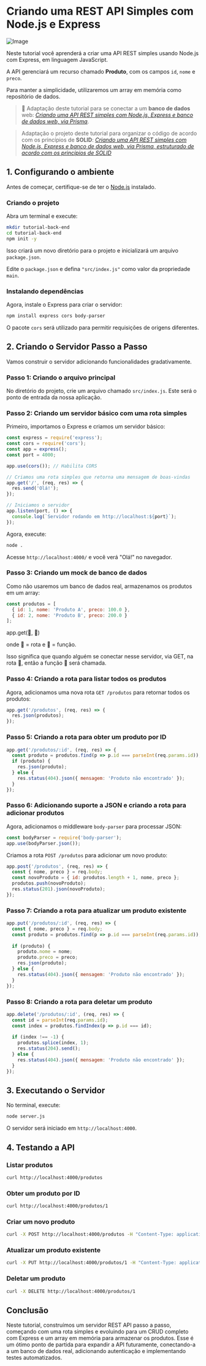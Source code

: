 # Criando uma REST API Simples com Node.js e Express

![Image](https://cdn-images-1.medium.com/max/800/1*MkjK86cFTeY9h8PeedaP5w.png)

Neste tutorial você aprenderá a criar uma API REST simples usando Node.js com Express, em linguagem JavaScript.

A API gerenciará um recurso chamado **Produto**, com os campos `id`, `nome` e `preco`.

Para manter a simplicidade, utilizaremos um array em memória como repositório de dados.

> 🔗 Adaptação deste tutorial para se conectar a um **banco de dados** web: [*Criando uma API REST simples com Node.js, Express e banco de dados web, via Prisma*](https://eldes.com).

> Adaptação o projeto deste tutorial para organizar o código de acordo com os princípios de **SOLID**: [*Criando uma API REST simples com Node.js, Express e banco de dados web, via Prisma, estruturado de acordo com os princípios de SOLID*](https://www.eldes.com)

## 1. Configurando o ambiente

Antes de começar, certifique-se de ter o [Node.js](https://nodejs.org/) instalado.

### Criando o projeto

Abra um terminal e execute:

```sh
mkdir tutorial-back-end
cd tutorial-back-end
npm init -y
```

Isso criará um novo diretório para o projeto e inicializará um arquivo `package.json`.

Edite o `package.json` e defina `"src/index.js"` como valor da propriedade `main`.

### Instalando dependências

Agora, instale o Express para criar o servidor:

```sh
npm install express cors body-parser
```

O pacote `cors` será utilizado para permitir requisições de origens diferentes.

## 2. Criando o Servidor Passo a Passo

Vamos construir o servidor adicionando funcionalidades gradativamente.

### Passo 1: Criando o arquivo principal

No diretório do projeto, crie um arquivo chamado `src/index.js`. Este será o ponto de entrada da nossa aplicação.

### Passo 2: Criando um servidor básico com uma rota simples

Primeiro, importamos o Express e criamos um servidor básico:

```js
const express = require('express');
const cors = require('cors');
const app = express();
const port = 4000;

app.use(cors()); // Habilita CORS

// Criamos uma rota simples que retorna uma mensagem de boas-vindas
app.get('/', (req, res) => {
  res.send('Olá!');
});

// Iniciamos o servidor
app.listen(port, () => {
  console.log(`Servidor rodando em http://localhost:${port}`);
});
```

Agora, execute:

```sh
node .
```

Acesse `http://localhost:4000/` e você verá "Olá!" no navegador.

### Passo 3: Criando um mock de banco de dados

Como não usaremos um banco de dados real, armazenamos os produtos em um array:

```js
const produtos = [
  { id: 1, nome: 'Produto A', preco: 100.0 },
  { id: 2, nome: 'Produto B', preco: 200.0 }
];
```

app.get(🦏, 🎃)

onde 🦏 = rota e 🎃 = função.

Isso significa que quando alguém se conectar nesse servidor, via GET, na rota 🦏, então a função 🎃 será chamada.
 

### Passo 4: Criando a rota para listar todos os produtos

Agora, adicionamos uma nova rota `GET /produtos` para retornar todos os produtos:

```js
app.get('/produtos', (req, res) => {
  res.json(produtos);
});
```

### Passo 5: Criando a rota para obter um produto por ID

```js
app.get('/produtos/:id', (req, res) => {
  const produto = produtos.find(p => p.id === parseInt(req.params.id));
  if (produto) {
    res.json(produto);
  } else {
    res.status(404).json({ mensagem: 'Produto não encontrado' });
  }
});
```

### Passo 6: Adicionando suporte a JSON e criando a rota para adicionar produtos

Agora, adicionamos o middleware `body-parser` para processar JSON:

```js
const bodyParser = require('body-parser');
app.use(bodyParser.json());
```

Criamos a rota `POST /produtos` para adicionar um novo produto:

```js
app.post('/produtos', (req, res) => {
  const { nome, preco } = req.body;
  const novoProduto = { id: produtos.length + 1, nome, preco };
  produtos.push(novoProduto);
  res.status(201).json(novoProduto);
});
```

### Passo 7: Criando a rota para atualizar um produto existente

```js
app.put('/produtos/:id', (req, res) => {
  const { nome, preco } = req.body;
  const produto = produtos.find(p => p.id === parseInt(req.params.id));
  
  if (produto) {
    produto.nome = nome;
    produto.preco = preco;
    res.json(produto);
  } else {
    res.status(404).json({ mensagem: 'Produto não encontrado' });
  }
});
```

### Passo 8: Criando a rota para deletar um produto

```js
app.delete('/produtos/:id', (req, res) => {
  const id = parseInt(req.params.id);
  const index = produtos.findIndex(p => p.id === id);
  
  if (index !== -1) {
    produtos.splice(index, 1);
    res.status(204).send();
  } else {
    res.status(404).json({ mensagem: 'Produto não encontrado' });
  }
});
```

## 3. Executando o Servidor

No terminal, execute:

```sh
node server.js
```

O servidor será iniciado em `http://localhost:4000`.

## 4. Testando a API

### Listar produtos

```sh
curl http://localhost:4000/produtos
```

### Obter um produto por ID

```sh
curl http://localhost:4000/produtos/1
```

### Criar um novo produto

```sh
curl -X POST http://localhost:4000/produtos -H "Content-Type: application/json" -d '{"nome":"Produto C", "preco": 300.0}'
```

### Atualizar um produto existente

```sh
curl -X PUT http://localhost:4000/produtos/1 -H "Content-Type: application/json" -d '{"nome":"Produto A Modificado", "preco": 150.0}'
```

### Deletar um produto

```sh
curl -X DELETE http://localhost:4000/produtos/1
```

## Conclusão

Neste tutorial, construímos um servidor REST API passo a passo, começando com uma rota simples e evoluindo para um CRUD completo com Express e um array em memória para armazenar os produtos. Esse é um ótimo ponto de partida para expandir a API futuramente, conectando-a a um banco de dados real, adicionando autenticação e implementando testes automatizados.

